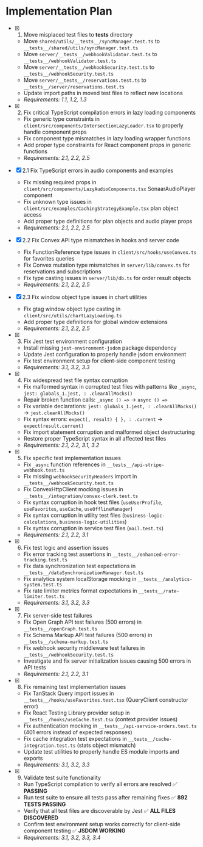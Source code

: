 # Implementation Plan

- [x] 1. Move misplaced test files to **tests** directory
  - Move `shared/utils/__tests__/syncManager.test.ts` to `__tests__/shared/utils/syncManager.test.ts`
  - Move `server/__tests__/webhookValidator.test.ts` to `__tests__/webhookValidator.test.ts`
  - Move `server/__tests__/webhookSecurity.test.ts` to `__tests__/webhookSecurity.test.ts`
  - Move `server/__tests__/reservations.test.ts` to `__tests__/server/reservations.test.ts`
  - Update import paths in moved test files to reflect new locations
  - _Requirements: 1.1, 1.2, 1.3_

- [x] 2. Fix critical TypeScript compilation errors in lazy loading components
  - Fix generic type constraints in `client/src/components/IntersectionLazyLoader.tsx` to properly handle component props
  - Fix component type mismatches in lazy loading wrapper functions
  - Add proper type constraints for React component props in generic functions
  - _Requirements: 2.1, 2.2, 2.5_

- [x] 2.1 Fix TypeScript errors in audio components and examples
  - Fix missing required props in `client/src/components/LazyAudioComponents.tsx` SonaarAudioPlayer component
  - Fix unknown type issues in `client/src/examples/CachingStrategyExample.tsx` plan object access
  - Add proper type definitions for plan objects and audio player props
  - _Requirements: 2.1, 2.2, 2.5_

- [x] 2.2 Fix Convex API type mismatches in hooks and server code
  - Fix FunctionReference type issues in `client/src/hooks/useConvex.ts` for favorites queries
  - Fix Convex mutation type mismatches in `server/lib/convex.ts` for reservations and subscriptions
  - Fix type casting issues in `server/lib/db.ts` for order result objects
  - _Requirements: 2.1, 2.2, 2.5_

- [x] 2.3 Fix window object type issues in chart utilities
  - Fix gtag window object type casting in `client/src/utils/chartLazyLoading.ts`
  - Add proper type definitions for global window extensions
  - _Requirements: 2.1, 2.2, 2.5_

- [x] 3. Fix Jest test environment configuration
  - Install missing `jest-environment-jsdom` package dependency
  - Update Jest configuration to properly handle jsdom environment
  - Fix test environment setup for client-side component testing
  - _Requirements: 3.1, 3.2, 3.3_

- [x] 4. Fix widespread test file syntax corruption
  - Fix malformed syntax in corrupted test files with patterns like `_async`, `jest: globals_1.jest, : .clearAllMocks()`
  - Repair broken function calls: `_async () =>` → `async () =>`
  - Fix variable declarations: `jest: globals_1.jest, : .clearAllMocks()` → `jest.clearAllMocks()`
  - Fix syntax errors: `expect(, result) { }, : .current` → `expect(result.current)`
  - Fix import statement corruption and malformed object destructuring
  - Restore proper TypeScript syntax in all affected test files
  - _Requirements: 2.1, 2.2, 3.1, 3.2_

- [x] 5. Fix specific test implementation issues
  - Fix `_async` function references in `__tests__/api-stripe-webhook.test.ts`
  - Fix missing `webhookSecurityHeaders` import in `__tests__/webhookSecurity.test.ts`
  - Fix ConvexHttpClient mocking issues in `__tests__/integration/convex-clerk.test.ts`
  - Fix syntax corruption in hook test files (`useUserProfile`, `useFavorites`, `useCache`, `useOfflineManager`)
  - Fix syntax corruption in utility test files (`business-logic-calculations`, `business-logic-utilities`)
  - Fix syntax corruption in service test files (`mail.test.ts`)
  - _Requirements: 2.1, 2.2, 3.1_

- [x] 6. Fix test logic and assertion issues
  - Fix error tracking test assertions in `__tests__/enhanced-error-tracking.test.ts`
  - Fix data synchronization test expectations in `__tests__/dataSynchronizationManager.test.ts`
  - Fix analytics system localStorage mocking in `__tests__/analytics-system.test.ts`
  - Fix rate limiter metrics format expectations in `__tests__/rate-limiter.test.ts`
  - _Requirements: 3.1, 3.2, 3.3_

- [x] 7. Fix server-side test failures
  - Fix Open Graph API test failures (500 errors) in `__tests__/openGraph.test.ts`
  - Fix Schema Markup API test failures (500 errors) in `__tests__/schema-markup.test.ts`
  - Fix webhook security middleware test failures in `__tests__/webhookSecurity.test.ts`
  - Investigate and fix server initialization issues causing 500 errors in API tests
  - _Requirements: 2.1, 2.2, 3.1_

- [x] 8. Fix remaining test implementation issues
  - Fix TanStack Query import issues in `__tests__/hooks/useFavorites.test.tsx` (QueryClient constructor error)
  - Fix React Testing Library provider setup in `__tests__/hooks/useCache.test.tsx` (context provider issues)
  - Fix authentication mocking in `__tests__/api-service-orders.test.ts` (401 errors instead of expected responses)
  - Fix cache integration test expectations in `__tests__/cache-integration.test.ts` (stats object mismatch)
  - Update test utilities to properly handle ES module imports and exports
  - _Requirements: 3.1, 3.2, 3.3_

- [x] 9. Validate test suite functionality
  - Run TypeScript compilation to verify all errors are resolved ✅ **PASSING**
  - Run test suite to ensure all tests pass after remaining fixes ✅ **892 TESTS PASSING**
  - Verify that all test files are discoverable by Jest ✅ **ALL FILES DISCOVERED**
  - Confirm test environment setup works correctly for client-side component testing ✅ **JSDOM WORKING**
  - _Requirements: 3.1, 3.2, 3.3, 3.4_
